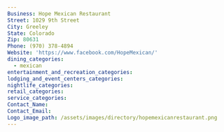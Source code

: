 ```yaml
---
Business: Hope Mexican Restaurant
Street: 1029 9th Street
City: Greeley
State: Colorado
Zip: 80631
Phone: (970) 378-4894
Website: 'https://www.facebook.com/HopeMexican/'
dining_categories:
  - mexican
entertainment_and_recreation_categories:
lodging_and_event_centers_categories:
nightlife_categories:
retail_categories:
service_categories:
Contact_Name:
Contact_Email:
Logo_image_path: /assets/images/directory/hopemexicanrestaurant.png
---
```



